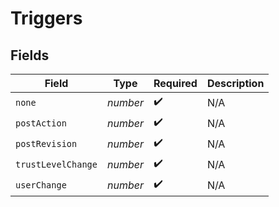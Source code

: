 # Triggers


## Fields

| Field              | Type               | Required           | Description        |
| ------------------ | ------------------ | ------------------ | ------------------ |
| `none`             | *number*           | :heavy_check_mark: | N/A                |
| `postAction`       | *number*           | :heavy_check_mark: | N/A                |
| `postRevision`     | *number*           | :heavy_check_mark: | N/A                |
| `trustLevelChange` | *number*           | :heavy_check_mark: | N/A                |
| `userChange`       | *number*           | :heavy_check_mark: | N/A                |